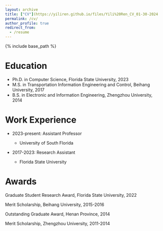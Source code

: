 ```yaml
---
layout: archive
title: ["CV"](https://yiliren.github.io/files/Yili%20Ren_CV_01-30-2024.pdf)
permalink: /cv/
author_profile: true
redirect_from:
  - /resume
---
```


{% include base_path %}

Education
======
* Ph.D. in Computer Science, Florida State University, 2023
* M.S. in Transportation Information Engineering and Control, Beihang University, 2017
* B.S. in Electronic and Information Engineering, Zhengzhou University, 2014

Work Experience
======
* 2023-present: Assistant Professor
  * University of South Florida

* 2017-2023: Research Assistant
  * Florida State University

Awards
======
Graduate Student Research Award, Florida State University, 2022

Merit Scholarship, Beihang University, 2015-2016

Outstanding Graduate Award, Henan Province, 2014

Merit Scholarship, Zhengzhou University, 2011-2014
